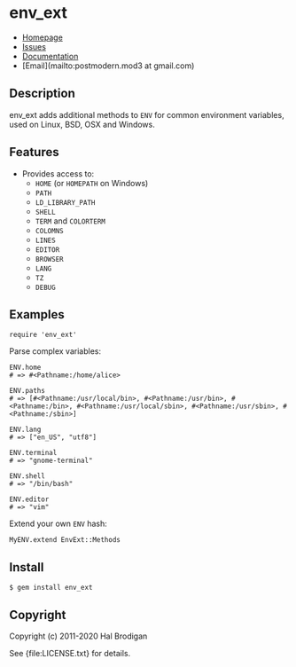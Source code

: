 # env_ext

* [Homepage](https://github.com/postmodern/env_ext)
* [Issues](https://github.com/postmodern/env_ext/issues)
* [Documentation](http://rubydoc.info/gems/env_ext/frames)
* [Email](mailto:postmodern.mod3 at gmail.com)

## Description

env_ext adds additional methods to `ENV` for common environment variables,
used on Linux, BSD, OSX and Windows.

## Features

* Provides access to:
  * `HOME` (or `HOMEPATH` on Windows)
  * `PATH`
  * `LD_LIBRARY_PATH`
  * `SHELL`
  * `TERM` and `COLORTERM`
  * `COLOMNS`
  * `LINES`
  * `EDITOR`
  * `BROWSER`
  * `LANG`
  * `TZ`
  * `DEBUG`

## Examples

    require 'env_ext'

Parse complex variables:

    ENV.home
    # => #<Pathname:/home/alice>

    ENV.paths
    # => [#<Pathname:/usr/local/bin>, #<Pathname:/usr/bin>, #<Pathname:/bin>, #<Pathname:/usr/local/sbin>, #<Pathname:/usr/sbin>, #<Pathname:/sbin>]

    ENV.lang
    # => ["en_US", "utf8"]

    ENV.terminal
    # => "gnome-terminal"

    ENV.shell
    # => "/bin/bash"

    ENV.editor
    # => "vim"

Extend your own `ENV` hash:

    MyENV.extend EnvExt::Methods

## Install

    $ gem install env_ext

## Copyright

Copyright (c) 2011-2020 Hal Brodigan

See {file:LICENSE.txt} for details.
